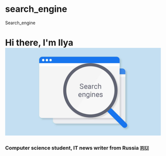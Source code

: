 # search_engine
Search_engine
# Hi there, I'm Ilya ![](https://github.com/ExtaZZyZZ/search_engine/blob/main/git/Doc-P-56-637589381291346711.jpg) 
### Computer science student, IT news writer from Russia 🇷🇺
